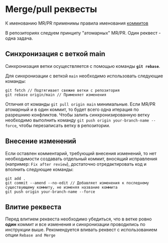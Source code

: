 # Merge/pull реквесты

К именованию MR/PR применимы правила именования [коммитов](COMMITS.md)

В репозиториях следуем принципу "атомарных" MR/PR. Один реквест - одна задача.

## Синхронизация с веткой main

Синхронизация ветки осуществляется с помощью команды **`git rebase`**.

Для синхронизации с веткой `main` необходимо использовать следующие команды:

```
git fetch // Подтягивает свежие ветки с репозитория
git rebase origin/main // Применяет изменения
```

Отличия от команды `git pull origin main` минимальные. Если MR/PR атомарный и в один коммит, то будет всего одна итерация по разрешнию конфликтов.
Чтобы залить синхронизированную ветку необходимо выполнить команду `git push origin your-branch-name --force`, чтобы перезаписать ветку в репозитории.

## Внесение изменений

Если оставлен комментарий, требующий внесения изменений, то нет необходимости создавать отдельный коммит, вносящий исправления (например: `Fix after review`), достаточно отредактировать код и вполнить следующие команды:

```
git add .
git commit --amend --no-edit // Добавляет изменения к последнему существующему коммиту, не изменяя название коммита
git push origin your-branch-name --force
```

## Влитие реквеста

Перед влитием реквеста необходимо убедиться, что в ветке ровно **один** коммит и все изменения и синхронизации проводились по инструкции выше.
Рекомендуется вливать реквест с использованием опции `Rebase and Merge`
